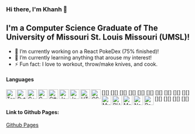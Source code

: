 ### Hi there, I'm Khanh 👋

<!--
**kvong/kvong** is a ✨ _special_ ✨ repository because its `README.md` (this file) appears on your GitHub profile.
- 🤔 I’m looking for help with ...
- 💬 Ask me about ...
- 📫 How to reach me: ...
- 😄 Pronouns: ...
- 👯 I’m looking to collaborate on ...
Here are some ideas to get you started:
-->

## I'm a Computer Science Graduate of The University of Missouri St. Louis Missouri (UMSL)!
- 🔭 I’m currently working on a React PokeDex (75% finished)!
- 🌱 I’m currently learning anything that arouse my interest!
- ⚡ Fun fact: I love to workout, throw/make knives, and cook.


#### Languages
[<img align="left" alt="Terminal" width="26px" src="https://img.icons8.com/doodle/48/000000/console--v2.png"/>][]
[<img align="left" alt="Python" width="26px" src="https://img.icons8.com/color/48/000000/python.png" />][]
[<img align="left" alt="C++" width="26px" src="https://img.icons8.com/color/48/000000/c-plus-plus-logo.png"/>][]
[<img align="left" alt="C" width="26px" src="https://img.icons8.com/color/48/000000/c-programming.png"/>][]
[<img align="left" alt="C#" width="26px" src="https://img.icons8.com/color/48/000000/c-sharp-logo.png"/>][]
[<img align="left" alt="Java" width="26px" src="https://img.icons8.com/color/48/000000/java-coffee-cup-logo.png"/>][]
[<img align="left" alt="Javascript" width="26px" src="https://img.icons8.com/color/48/000000/javascript.png"/>][]
[<img align="left" alt="HTML5" width="26px" src="https://image.flaticon.com/icons/svg/888/888859.svg" />][]
[<img align="left" alt="CSS3" width="26px" src="https://image.flaticon.com/icons/svg/888/888847.svg" />][]
[<img align="left" alt="MySQL" width="26px" src="https://img.icons8.com/ios/50/000000/mysql-logo.png"/>][]
[<img align="left" alt="PHP" width="26px" src="https://img.icons8.com/officel/40/000000/php-logo.png"/>][]
[<img align="left" alt="MongoDB" width="26px" src="https://img.icons8.com/color/48/000000/mongodb.png"/>][]
[<img align="left" alt="Node" width="26px" src="https://img.icons8.com/color/48/000000/nodejs.png"/>][]
[<img align="left" alt="React" width="26px" src="https://img.icons8.com/color/48/000000/react-native.png"/>][]

#### Link to Github Pages:
[Github Pages](https://kvong.github.io/)
